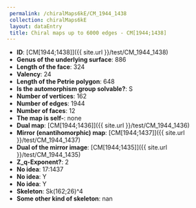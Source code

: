 ```yaml
--- 
 permalink: /chiralMaps6kE/CM_1944_1438 
 collection: chiralMaps6kE
 layout: dataEntry
 title: Chiral maps up to 6000 edges - CM[1944;1438]
---
```


- **ID**: [CM[1944;1438]]({{ site.url }}/test/CM_1944_1438)
- **Genus of the underlying surface**: 886
- **Length of the face**: 324
- **Valency**: 24
- **Length of the Petrie polygon**: 648
- **Is the automorphism group solvable?**: S
- **Number of vertices**: 162
- **Number of edges**: 1944
- **Number of faces**: 12
- **The map is self-**: none
- **Dual map**: [CM[1944;1436]]({{ site.url }}/test/CM_1944_1436)
- **Mirror (enantihomorphic) map**: [CM[1944;1437]]({{ site.url }}/test/CM_1944_1437)
- **Dual of the mirror image**: [CM[1944;1435]]({{ site.url }}/test/CM_1944_1435)
- **Z_q-Exponent?**: 2
- **No idea**:  17:1437
- **No idea**: Y
- **No idea**: Y
- **Skeleton**: Sk(162;26)^4
- **Some other kind of skeleton**: nan
